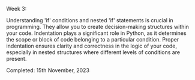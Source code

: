 Week 3:

Understanding 'if' conditions and nested 'if' statements is crucial in programming. They allow you to create decision-making structures within your code.
Indentation plays a significant role in Python, as it determines the scope or block of code belonging to a particular condition. Proper indentation ensures
clarity and correctness in the logic of your code, especially in nested structures where different levels of conditions are present.

Completed: 15th November, 2023
